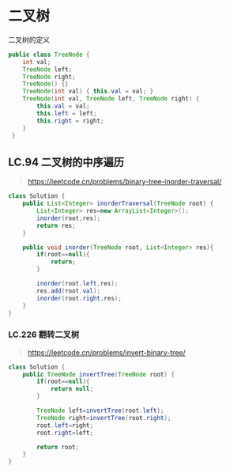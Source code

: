 # 二叉树
二叉树的定义
```java
public class TreeNode {
    int val;
    TreeNode left;
    TreeNode right;
    TreeNode() {}
    TreeNode(int val) { this.val = val; }
    TreeNode(int val, TreeNode left, TreeNode right) {
        this.val = val;
        this.left = left;
        this.right = right;
    }
 }
```
## LC.94 二叉树的中序遍历
> https://leetcode.cn/problems/binary-tree-inorder-traversal/

```java
class Solution {
    public List<Integer> inorderTraversal(TreeNode root) {
        List<Integer> res=new ArrayList<Integer>();
        inorder(root,res);
        return res;
    }

    public void inorder(TreeNode root, List<Integer> res){
        if(root==null){
            return;
        }

        inorder(root.left,res);
        res.add(root.val);
        inorder(root.right,res);
    }
}
```
### LC.226 翻转二叉树
> https://leetcode.cn/problems/invert-binary-tree/
```java
class Solution {
    public TreeNode invertTree(TreeNode root) {
        if(root==null){
            return null;
        }

        TreeNode left=invertTree(root.left);
        TreeNode right=invertTree(root.right);
        root.left=right;
        root.right=left;

        return root;
    }
}
```
